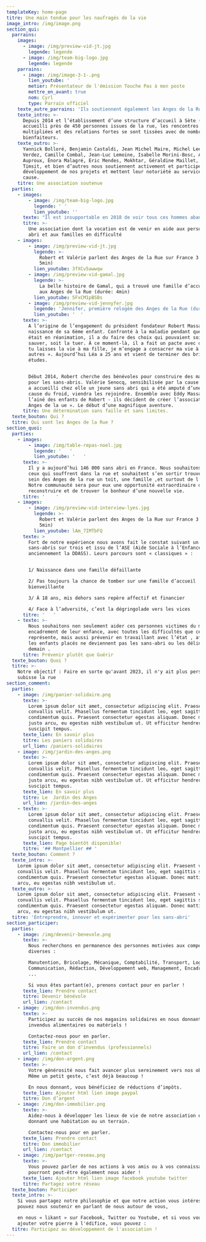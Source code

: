 ```yaml
---
templateKey: home-page
titre: Une main tendue pour les naufragés de la vie
image_intro: /img/image.png
section_qui:
  parrains:
    images:
      - image: /img/preview-vid-jt.jpg
        legende: legende
      - image: /img/team-big-logo.jpg
        legende: legende
    parrains:
      - image: /img/image-3-1-.png
        lien_youtube: '   '
        metier: Présentateur de l'émission Touche Pas à mon poste
        mettre_en_avant: true
        nom: Cyrl
        type: Parrain officiel
    texte_autre_parrains: 'Ils soutiennent également les Anges de la Rue :'
    texte_intro: >-
      Depuis 2014 et l’établissement d’une structure d’accueil à Sète (34) ayant
      accueilli près de 450 personnes issues de la rue, les rencontres se sont
      multipliées et des relations fortes se sont tissées avec de nombreux
      bienfaiteurs.
    texte_outro: >-
      Yannick Bolloré, Benjamin Castaldi, Jean Michel Maire, Michel Leeb, Gilles
      Verdez, Camille Combal, Jean-Luc Lemoine, Isabelle Morini-Bosc, Agathe
      Auproux, Énora Malagré, Eric Mendes, Mokhtar, Géraldine Maillet, Patrick
      Timsit, et bien d’autres nous soutiennent activement et participent au
      développement de nos projets et mettent leur notoriété au service de notre
      cause.
    titre: Une association soutenue
  parties:
    - images:
        - image: /img/team-big-logo.jpg
          legende: ' '
          lien_youtube: ''
      texte: "Il est insupportable en 2018 de voir tous ces hommes abandonnés sur le trottoir. Nous voulons changer les choses et rendre ce monde plus fraternel et plus humain.\r\n\nComme le disait la chanson, « **Aujourd’hui, on a plus le droit d’avoir faim ni d’avoir froid**» Ils n’ont plus faim, grâce au fantastique travail de toutes les associations, mais il ont toujours aussi froid.\r\n\nLa rue est cruelle, c’est le royaume de l’insécurité et des addictions. On y vieillit très vite, et on en meurt.\r\n\nNous sommes là pour tous ceux qui montrent une réelle volonté de s’en sortir.\r\n\nNous leurs proposons d’être hébergé, nourri, et de partager avec nous une belle aventure au sein d’une grande famille où ils ne seront plus jamais seuls.\r\n\nL’un des principes des Anges de la Rue est la participation active ou chacun, en fonction de ses capacités et ses compétences, nous aide à construire un immense édifice de solidarité qui pourra en aider beaucoup d’autres."
      titre: >-
        Une association dont la vocation est de venir en aide aux personnes sans
        abri et aux familles en difficulté
    - images:
        - image: /img/preview-vid-jt.jpg
          legende: >-
            Robert et Valérie parlent des Anges de la Rue sur France 3 (durée:
            5min)
          lien_youtube: 3fXCv5awwqw
        - image: /img/preview-vid-gamal.jpg
          legende: >-
            La belle histoire de Gamal, qui a trouvé une famille d’accueil grâce
            aux Anges de la Rue (durée: 4min)
          lien_youtube: 5FxCM1pBSBs
        - image: /img/preview-vid-jennyfer.jpg
          legende: 'Jennifer, première relogée des Anges de la Rue (durée: 2min)'
          lien_youtube: '  '
      texte: >-
        A l’origine de l’engagement du président fondateur Robert Massaré: la
        naissance de sa 6ème enfant. Confronté à la maladie pendant que sa fille
        était en réanimation, il a du faire des choix qui pouvaient soit la
        sauver, soit la tuer. À ce moment-là, il a fait un pacte avec dieu: « Si
        tu laisses la vie à ma fille, je m’engage a consacrer ma vie à aider les
        autres ». Aujourd’hui Léa a 25 ans et vient de terminer des brillantes
        études.


        Début 2014, Robert cherche des bénévoles pour construire des maisons
        pour les sans-abris. Valérie Senocq, sensibilisée par la cause car elle
        a accueilli chez elle un jeune sans abri qui a été amputé d’une jambe à
        cause du froid, viendra les rejoindre. Ensemble avec Eddy Massaré -
        l’ainé des enfants de Robert - ils décident de créer l’association « Les
        Anges de la ue ». Le début d’une magnifique aventure.
      titre: Une détermination sans faille et sans limites.
  texte_bouton: Qui ?
  titre: Qui sont les Anges de la Rue ?
section_quoi:
  parties:
    - images:
        - image: /img/table-repas-noel.jpg
          legende: '   '
          lien_youtube: '   '
      texte: >-
        Il y a aujourd’hui 146 000 sans abri en France. Nous souhaitons que tous
        ceux qui souffrent dans la rue et souhaitent s’en sortir trouvent au
        sein des Anges de la rue un toit, une famille ,et surtout de l’amour.
        Notre communauté sera pour eux une opportunité extraordinaire de se
        reconstruire et de trouver le bonheur d’une nouvelle vie. 
      titre: '    '
    - images:
        - image: /img/preview-vid-interview-lyes.jpg
          legende: >-
            Robert et Valérie parlent des Anges de la Rue sur France 3 (durée:
            5min)
          lien_youtube: lAm_7IMTbFQ
      texte: >
        Fort de notre expérience nous avons fait le constat suivant un
        sans-abris sur trois et issu de l’ASE (Aide Sociale à l’Enfance,
        anciennement la DDASS). Leurs parcours sont « classiques » :


        1/ Naissance dans une famille défaillante

        2/ Pas toujours la chance de tomber sur une famille d’accueil
        bienveillante

        3/ À 18 ans, mis dehors sans repère affectif et financier

        4/ Face à l’adversité, c’est la dégringolade vers les vices
      titre: '   '
    - texte: >-
        Nous souhaitons non seulement aider ces personnes victimes du mauvais
        encadrement de leur enfance, avec toutes les difficultés que cela
        représente, mais aussi prévenir en travaillant avec l’état , afin que
        les enfants placés ne deviennent pas les sans-abri ou les délinquants de
        demain .
      titre: Prévenir plutôt que Guérir
  texte_bouton: Quoi ?
  titre: >-
    Notre objectif : Faire en sorte qu'avant 2023, il n'y ait plus personne qui
    subisse la rue
section_comment:
  parties:
    - image: /img/panier-solidaire.png
      texte: >-
        Lorem ipsum dolor sit amet, consectetur adipiscing elit. Praesent vel
        convallis velit. Phasellus fermentum tincidunt leo, eget sagittis sapien
        condimentum quis. Praesent consectetur egestas aliquam. Donec mattis
        justo arcu, eu egestas nibh vestibulum ut. Ut efficitur hendrerit dui
        suscipit tempus.
      texte_lien: En savoir plus
      titre: Les paniers solidaires
      url_lien: /paniers-solidaires
    - image: /img/jardin-des-anges.png
      texte: >-
        Lorem ipsum dolor sit amet, consectetur adipiscing elit. Praesent vel
        convallis velit. Phasellus fermentum tincidunt leo, eget sagittis sapien
        condimentum quis. Praesent consectetur egestas aliquam. Donec mattis
        justo arcu, eu egestas nibh vestibulum ut. Ut efficitur hendrerit dui
        suscipit tempus.
      texte_lien: En savoir plus
      titre: Le  Jardin des Anges
      url_lien: /jardin-des-anges
    - texte: >-
        Lorem ipsum dolor sit amet, consectetur adipiscing elit. Praesent vel
        convallis velit. Phasellus fermentum tincidunt leo, eget sagittis sapien
        condimentum quis. Praesent consectetur egestas aliquam. Donec mattis
        justo arcu, eu egestas nibh vestibulum ut. Ut efficitur hendrerit dui
        suscipit tempus.
      texte_lien: Page bientôt disponible!
      titre: '## Montpellier ## '
  texte_bouton: Comment ?
  texte_intro: >-
    Lorem ipsum dolor sit amet, consectetur adipiscing elit. Praesent vel
    convallis velit. Phasellus fermentum tincidunt leo, eget sagittis sapien
    condimentum quis. Praesent consectetur egestas aliquam. Donec mattis justo
    arcu, eu egestas nibh vestibulum ut.
  texte_outro: >-
    Lorem ipsum dolor sit amet, consectetur adipiscing elit. Praesent vel
    convallis velit. Phasellus fermentum tincidunt leo, eget sagittis sapien
    condimentum quis. Praesent consectetur egestas aliquam. Donec mattis justo
    arcu, eu egestas nibh vestibulum ut.
  titre: 'Entreprendre, innover et expérimenter pour les sans-abri'
section_participer:
  parties:
    - image: /img/devenir-benevole.png
      texte: >-
        Nous recherchons en permanence des personnes motivées aux compétences
        diverses :

        Manutention, Bricolage, Mécanique, Comptabilité, Transport, Logistique,
        Communication, Rédaction, Développement web, Management, Encadrement,
        ...

        Si vous êtes partant(e), prenons contact pour en parler !
      texte_lien: Prendre contact
      titre: Devenir bénévole
      url_lien: /contact
    - image: /img/don-invendus.png
      texte: >-
        Participez au succès de nos magasins solidaires en nous donnant vos
        invendus alimentaires ou matériels !

        Contactez-nous pour en parler.
      texte_lien: Prendre contact
      titre: Faire un don d’invendus (professionnels)
      url_lien: /contact
    - image: /img/don-argent.png
      texte: >-
        Votre générosité nous fait avancer plus sereinement vers nos objectifs.
        Même un petit geste, c’est déjà beaucoup !

        En nous donnant, vous bénéficiez de réductions d’impôts.
      texte_lien: Ajouter html lien image paypal
      titre: Don d’argent
    - image: /img/don-immobilier.png
      texte: >-
        Aidez-nous à développer les lieux de vie de notre association en nous
        donnant une habitation ou un terrain.

        Contactez-nous pour en parler.
      texte_lien: Prendre contact
      titre: Don immobilier
      url_lien: /contact
    - image: /img/partger-reseau.png
      texte: >-
        Vous pouvez parler de nos actions à vos amis ou à vos connaissances, ils
        pourront peut-être également nous aider !
      texte_lien: Ajouter html lien image facebook youtube twitter
      titre: Partagez votre réseau
  texte_bouton: Participer
  texte_intro: >-
    Si vous partagez notre philosophie et que notre action vous intéresse, vous
    pouvez nous soutenir en parlant de nous autour de vous,

    en nous « likant » sur Facebook, Twitter ou Youtube, et si vous voulez
    ajouter votre pierre à l'édifice, vous pouvez :
  titre: Participez au développement de l'association !
---
```


